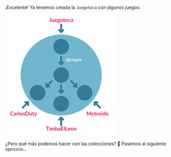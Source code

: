 ¡Excelente! Ya tenemos creada la `Juegoteca` con algunos juegos:

<img src="https://raw.githubusercontent.com/MumukiProject/mumuki-guia-ruby-colecciones/master/assets/objetos_5_1647879293084.2.svg" alt="objetos_5_1647879293084.2.svg" width="350px" height="auto">

¿Pero qué más podemos hacer con las colecciones? :thinking: Pasemos al siguiente ejercicio...